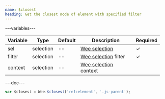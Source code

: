 ```yaml
---
name: $closest
heading: Get the closest node of element with specified filter
---
```


---variables---

| Variable | Type | Default | Description | Required |
| -- | -- | -- | -- | -- |
| sel | selection | -- | [Wee selection](/script/core#core) | &#10003; |
| filter | selection | -- | [Wee selection](/script/core#core) filter | &#10003; |
| context | selection | -- | [Wee selection](/script/core#core) context ||

---doc---

```javascript
var $closest = Wee.$closest('ref:element', '.js-parent');
```